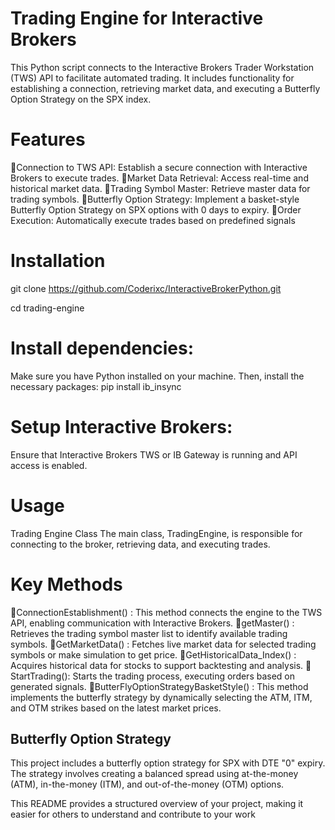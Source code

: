 # Trading Engine for Interactive Brokers
This Python script connects to the Interactive Brokers Trader Workstation (TWS) API to facilitate automated trading. It includes functionality for establishing a connection, retrieving market data, and executing a Butterfly Option Strategy on the SPX index.

# Features
📌Connection to TWS API: Establish a secure connection with Interactive Brokers to execute trades.
📌Market Data Retrieval: Access real-time and historical market data.
📌Trading Symbol Master: Retrieve master data for trading symbols.
📌Butterfly Option Strategy: Implement a basket-style Butterfly Option Strategy on SPX options with 0 days to expiry.
📌Order Execution: Automatically execute trades based on predefined signals

# Installation
git clone https://github.com/Coderixc/InteractiveBrokerPython.git

cd trading-engine

# Install dependencies:
Make sure you have Python installed on your machine. Then, install the necessary packages:
pip install ib_insync

# Setup Interactive Brokers:
Ensure that Interactive Brokers TWS or IB Gateway is running and API access is enabled.

# Usage
Trading Engine Class
The main class, TradingEngine, is responsible for connecting to the broker, retrieving data, and executing trades.

# Key Methods
📍ConnectionEstablishment() : This method connects the engine to the TWS API, enabling communication with Interactive Brokers.
📍getMaster() : Retrieves the trading symbol master list to identify available trading symbols.
📍GetMarketData() : Fetches live market data for selected trading symbols or make simulation to get price.
📍GetHistoricalData_Index() : Acquires historical data for stocks to support backtesting and analysis.
📍StartTrading(): Starts the trading process, executing orders based on generated signals.
📍ButterFlyOptionStrategyBasketStyle() : This method implements the butterfly strategy by dynamically selecting the ATM, ITM, and OTM strikes based on the latest market prices.

## Butterfly Option Strategy
This project includes a butterfly option strategy for SPX with DTE "0" expiry. The strategy involves creating a balanced spread using at-the-money (ATM), in-the-money (ITM), and out-of-the-money (OTM) options.

This README provides a structured overview of your project, making it easier for others to understand and contribute to your work
